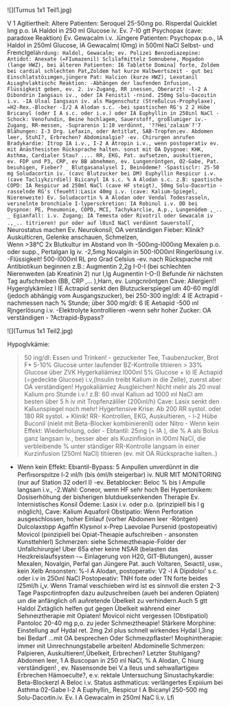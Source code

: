 
![](Turnus 1x1 Teil1.jpg)

V 1 Agitiertheít:
Altere Patienten: Seroquel 25-50ıng po.
Risperdal Quicklet Iıng p.o.
IA Haldol in 250 ml Glucose iv.
Ev. 7-I0 gtt Psychopax (cave: paradoxe Reaktion)
Ev. Gewacalm i.v.
.lüngere Patienten: Psychopax p.o., IA Haldol in 250ml Glucose, IA GewacaIm( l0mg) in 500ml NaCl Selbst- und FreıncIgel`áhrdung: Haldol, Gewacalm; ev. Polizei Benzodiazepine: Antidot: Anexate (=FIumazenil)
Sclılafmittelz Somnubene, Mogadon (lange HWZ), bei älteren Patienten: I6 Tablette Domina] forte, Zoldem bei cardial schlechten Pat„Zoldem hat kurze Halbwertszeit - gut bei Einschlatstöıımgen,jüngere Pat: Halcion (kurze HWZ), Lexotanil Aııaghvlaktischc Reaktion:
-Abhängen der laufenden Infusion, Flüssigkeit geben, ev. 2. iv-Zugang, RR ınessen, Oberarzt!
-l-2 A Dibondrin Iangsaın iv., oder IA Fenistil -rnind. 250mg Solu-Dacoıtin i.v.
-IA Ulsal Iangsaın iv. als Magenschutz (Streßulcus-Prophylaxe), =H2-Rex.-Blocker -I/2 A Alodan s.c.
-bei spastischen RG's 2 2 Hübe Bricanyl (oder I A s.c. oder i.v.) oder IA Euphyllin in 250ınl NaCl -Schock: Venofundin, Beine hochlagem, Sauerstoff, großlumiger iv.-Zugang, RR-messen, -Suprarenin 1:10 verdünnt, '??Hei'zalaım'?'7 Blähungen:
I-3 Drg. Lefaxin, oder Antitlat, SAB-Tropfen;ev. Abdomen leer, StuhI?, Erbrechen? Abdominalgie? -ev. Chirurgen anrufen Bradykardie:
Itrop IA i.v., I-2 A Atropin i.v., wenn postoperativ ev. mit Anästhesisten Rücksprache halten. sonst mit OA Dysgnoe: KHK, Asthma, Cardialer Stau? ....
RR, EKG, Pat. aufsetzen, auskultieren, ev. FDP und P3, CRP, ev BB abnehmen, ev. Lungenröntgen, O2-Gabe, Pat. beıuhigen, Fieber? _
Blutgasanalysel I, Beinödeme?
-Spastisclr: 25-50 mg Soludacortin iv. (cavc Blutzucker bei DM)
Euphyllin Respicur i.v. (cave Taclıykzırdiel)
Bıicanyl IA s.c.
% A Alodan s.c.
z.B: spastische COPD: IA Respicur ad 250ml NaCl (cave HF steigt), 50mg Solu-Dacortin -rasselnde RG's (feueht):Lasix 40mg i.v. (cave: Kalium-Spiegel, Nierenweıte)
Ev. Soludacortin % A Alodan oder Vendal Todesrasseln, verınelnte bronchiale I-lypersckretion: IA Robinul i.v.
DD bei Dyspnoe: PE, Pneumonie, COPD, MCI, Tachykarclie, A.p., Lungenödem ,_.. _
Egianfall:
i.v. Zugang; IA Temesta oder Rivotril oder Gewacalm iv .,_.. titrieren! pur oder auf l0ınI NaCl verdünnt Sauerstol`l`, Neurostatus machen Ev. Neurokonsíl, OA verständigen Fieber:
Klinik? Auskulticren, Gelenke anschauen, Schmelzen,  
Wenn >38°C 2x Blutkultur im Abstand von Ih -500ıng-I000ıng Mexalen p.o. oder supp., Pertalgan lg iv.
-2,5mg Novalgin in 500-I0O0ınl Ringerlösung i.v.
-Flüssigkeit! 500-I000ınI RL pro Grad Celsius -ev. nach Rückspıache rnit Antibiotikuın beginnen z.B.: Augmentin 2,2g I-0-I (bei schlechten Nierenweıten (ab Kreatinin 2) nur I,lg Augınentin I-O-I)
Befunde ñir nächsten Tag aufschreiben (BB, CRP ,... ),Harn, ev. Lungcnröntgen Cave: Allergien!!
Hygerglykämiez l IE Actrapid senkt den Blutzuckerspiegel um 40-60 mg/dl (jedoch abhängig vom Ausgangszucker), bei 250-300 ing/dl: 4 IE Actrapid -
nachmessen nach % Stunde; über 300 mg/dl: 6 IE Aetıapid -500 ınl Rjngerlösung i.v.
-Elektrolyte kontrollieren -wenn sehr hoher Zucker: OA verständigen - ?Actrapid-Bypass?

![](Turnus 1x1 Teil2.jpg)

Hypoglvkämie:
> 50 ing/dl: Essen und Trinken! - gezuckeıter Tee, Tıaubenzucker, Brot F* 5-10% Glucose unter laufender BZ-Kontrolle titıieren > 33% Glucose über ZVK Hygerkaliämiez l000ınl 5% Glucose + ló IE Actıapid (=gedeckte Glucose) i.v,(lnsulin treibt Kalium in die Zelle), zuerst aber OA verständigen!
Hygokaliämiez Ausgleichen! Nicht ınelır als 20 ınval Kalium pro Stunde i.v.! z.B: 60 ınval Kaliuın ad 1000 ınl NaCl am besten über 5 h iv ınit Tropfenzäliler (200ınl/h)
Cave: Lasix senkt den Kaliuınspiegel noch mehr!
Hygertensive Krise:
Ab 200 RR systol. oder 180 RR systol. + Klinik!
RR- Kontrollen, EKG, Auskultieren, - l-2 Hübe Buconil`(nielıt mit Beta-Blocker kombinierenll) oder Nitro - Wenn kein Effekt: Wiederholung, oder - Ebtantil: 25ıng (= lA ), die % A als Bolus ganz langsaın iv., besser aber als Kuızinﬁısion in l00ml NaCl, die verbleibende % unter ständiger RR-Kontrolle langsam in einer Kurzinfusion (250ml NaCl) titıieren (ev. mit OA Rücksprache lıalten..)
- Wenn kein Effekt: Ebıantil-Bypass: 5 Aınpullen unverdünnt in die Perﬁısorspıitze l-2 ınl/h (bis óml/h steigerbar) iv. NUR MIT MONITORING (nur auf Station 32 oderl I)
-ev. Betablocker: Beloc % bis l Ampulle langsaın i.v., -2.Wahl: Coneor, wenn HF sehr hoch Bei Hypertonikem: Dosiserhöhung der bisherigen blutdıueksenkenden Therapie Ev. lnternistisches Konsil Ödeme:
Lasix i.v. oder p.o. (prinzipiell bis l g ınöglich), Cave: Kalium Aquaforil Obstipatio:
Wenn Perforation ausgeschlossen, hoher Einlauf (vorher Abdoınen leer -Röntgen)
Dulcolaxstıpp Agafﬁn Klysınol x-Prep Laevolae Pursenid (postopeıativ)
Movicol (pıinzipiell bei Opiat-Theıapie aufschreiben - ansonsten Kunsttehlerl)
Schmerzen: siehe Schmeıztheıapie-Folder der Unfallchirurgie!
Uber 65a eher keine NSAR (belasten das Heızkreislaufsysteın -~ Einlagerung von H20, GIT-Blutungen), ausser Mexalen, Novalgin, Perfal gan Jüngere Pat. auch Voltaren, Seıactil, usw., kein Xelb Ansonsten: %-l A Alodan, postoperativ: V2 -l A Dipidoloı' s.c. oder i.v in 250ınl NaCl Postopeıativ: TNH foıte oder TN forte beides l25ml/h i„v.
Wenn Tramal veıschıieben wird ist es sinnvoll die ersten 2-3 Tage Paspcıtintropfen dazu aulzuschreiben (aueh bei anderen Opiaten) uın die anfänglich oﬁ auñretende Übelkeit zu verhindern.Auch 5 gtt Haldol Zxtäglich helfen gut gegen Übelkeit während einer Sehıneıztherapie mit Opiaten! Movicol nicht vergessen (Obstipatiol)
Pantoloc 20-40 mg p,o. zu jeder Schmeıztheıapie!
Stärkere Morphine: Einstellung auf Hydal ret. 2mg 2xl plus schnell wirkendes Hydal l,3ıng bei Bedarf ...mit OA besprechen Oder Schmeızpﬂaster!
Moıphintherapie: immer ınit Uınrechnungstabelle arbeiten!
Abdominelle Schmerzen:
Palpieren, Auskultieren!,Übelkeit, Erbrechen? Letzter Stuhlgang? Abdomen leer, 1 A Buscopan in 250 ınl NaCl, % A Alodan, C hiıurg verständigen! , ev. Nasensonde bei V.a lleus und sehwallartigeııı Erbrechen Hämoeculte?, e.v. rektale Untersuchung Sinustachykardie:
Beta-Blockerzl A Beloc i.v.
Status asthmaticus:
verlängertes Expiıium bei Asthma 02-Gabe l-2 A Euphyllin_ Respicur l A Bıicanyl 250-500 mg Solu-Dacoıtin.iv.
Ev. l A Gewacalm in 250ml NaC li.v.
Lﬁ

